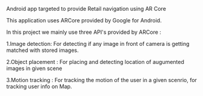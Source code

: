 Android app targeted to provide Retail navigation using AR Core

This application uses ARCore provided by Google for Android. 

In this project we mainly use three API's provided by ARCore :

1.Image detection: For detecting if any image in front of camera is getting matched with stored images.

2.Object placement : For placing and detecting location of augumented images in given scene

3.Motion tracking : For tracking the motion of the user in a given scenrio, for tracking user info on Map.


